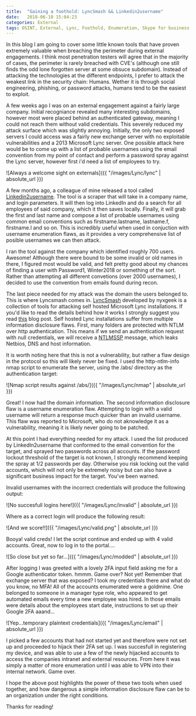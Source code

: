 ```yaml
---
title:  "Gaining a foothold: LyncSmash && Linkedin2username"
date:   2018-06-10 15:04:23
categories: External
tags: OSINT, External, Lync, Foothold, Enumeration, Skype for business
---
```


In this blog I am going to cover some little known tools that have proven extremely valuable when breaching the perimeter during external engagements. I think most penetration testers will agree that in the 
majority of cases, the perimeter is rarely breached with CVE's (although one still finds the odd lone forgotten server at some obsuce subdomain). Instead of attacking the technologies at the different
endpoints, I prefer to attack the weakest link in the security chain: Humans. Wether it is through social engineering, phishing, or password attacks, humans tend to be the easiest to exploit. 

A few weeks ago I was on an external engagement against a fairly large company. Initial recogniance revealed many interesting subdomains, however most were placed behind an authenticated gateway, meaning I could
not reach them without valid credentials. This severely reduced my attack surface which was slightly annoying. Initially, the only two exposed servers I could access was a fairly new exchange server with no exploitable
vulnerabilities and a 2013 Microsoft Lync server. One possible attack here would be to come up with a list of probable usernames using the email convention from my point of contact and perform a password spray 
against the Lync server, however first i'd need a list of employees to try.

![Always a welcome sight on externals]({{ "/images/Lync/lync" | absolute_url }})

A few months ago, a colleague of mine released a tool called [Linkedin2username](https://gitlab.com/initstring/linkedin2username/). The tool is a scraper that will take in a company name, and login 
parameters. It will then log into LinkedIn and do a search for all employees of said company, which it then saves locally. Finally, it will grab the first and last name and compose a  list of probable usernames 
using common email conventions such as firstname.lastname, lastname.f, firstname.l and so on. This is incredibly useful when used in conjuction with username enumeration flaws, as it provides a very 
comprehensive list of posible usernames we can then attack.

I ran the tool against the company which identified roughly 700 users. Awesome! Although there were bound to be some invalid or old names in there, I figured most would be valid, and felt pretty good
about my chances of finding a user with Password1, Winter2018 or something of the sort. Rather than attempting all different convetions (over 2000 usernames), I decided to use the convention from emails found
during recon. 

The last piece needed for my attack was the domain the users belonged to. This is where Lyncsmash comes in. [LyncSmash](https://github.com/nyxgeek/lyncsmash) developed by nyxgeek is a collection of tools for attacking self hosted
Microsoft Lync installations. If you'd like to read the details behind how it works I strongly suggest you read [this](https://www.trustedsec.com/2017/08/attacking-self-hosted-skype-businessmicrosoft-lync-installations/) blog post.
Self hosted Lync installations suffer from multiple information disclosure flaws. First, many folders are protected with NTLM over http authentication. This means if we send an authentication request with null 
credentials, we will receive a [NTLMSSP](https://blog.gdssecurity.com/labs/2014/2/12/http-ntlm-information-disclosure.html) message, which leaks Netbios, DNS and host information. 

It is worth noting here that this is not a vulnerability, but rather a flaw design in the protocol so this will likely never be fixed. I used the http-ntlm-info nmap script to enumerate the server, 
using the /abs/ directory as the authentication target:

![Nmap script results against /abs/]({{ "/images/Lync/nmap" | absolute_url }})

Great! I now had the domain information. The second information disclosure flaw is a username enumeration flaw. Attempting to login with a valid username will return a response much quicker than an invalid 
username. This flaw was reported to Microsoft, who do not aknowledge it as a vulnerability, meaning it is likely never going to be patched.

At this point I had everything needed for my attack. I used the list produced by LinkedIn2username that conformed to the email convention for the target, and sprayed two passwords across all accounts. 
If the password lockout threshold of the target is not known, I strongly recommend keeping the spray at 1/2 passwords per day. Otherwise you risk locking out the valid accounts, which will not only be extremely
noisy but can also have a significant business impact for the target. You've been warned.

Invalid usernames with the incorrect credentials will produce the following output:

![No succesfull logins here!]({{ "/images/Lync/invalid" | absolute_url }})

Where as a correct login will produce the following result:

![And we score!!]({{ "/images/Lync/valid.png" | absolute_url }})

Booya! valid creds! I let the script continue and ended up with 4 valid accounts. Great, now to log in to the portal....

![So close but yet so far...]({{ "/images/Lync/modded" | absolute_url }})

After logging I was greeted with a lovely 2FA input field asking me for a Google authenticator token. hmmm. Game over? Not yet! Remember that exchange server that was exposed?
I took my credentials there and what do you know, no MFA! All of the accounts enumerated were a goldmine. One belonged to someone in a manager type role, who appeared to get automated emails every time
a new employee was hired. In those emails were details about the employees start date, instructions to set up their Google 2FA aaand...

![Yep...temporary plaintext credentials]({{ "/images/Lync/email" | absolute_url }})

I picked a few accounts that had not started yet and therefore were not set up and proceeded to hijack their 2FA set up. I was succesfull in registering my device, and was able to use a few of the newly 
hijacked accounts to access the companies intranet and external resources. From here it was simply a matter of more enumeration until I was able to VPN into their internal network. Game over.


I hope the above post highlights the power of these two tools when used together, and how dangerous a simple information disclosure flaw can be to an organization under the right conditions.

Thanks for reading! 

   



